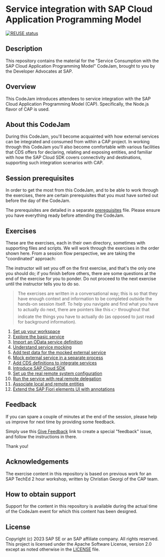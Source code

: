 # Service integration with SAP Cloud Application Programming Model

[![REUSE status](https://api.reuse.software/badge/github.com/SAP-samples/cap-service-integration-codejam)](https://api.reuse.software/info/github.com/SAP-samples/cap-service-integration-codejam)

## Description

This repository contains the material for the "Service Consumption with the SAP Cloud Application Programming Model" CodeJam, brought to you by the Developer Advocates at SAP.

## Overview

This CodeJam introduces attendees to service integration with the SAP Cloud Application Programming Model (CAP). Specifically, the Node.js flavor of CAP is used.

## About this CodeJam

During this CodeJam, you'll become acquainted with how external services can be integrated and consumed from within a CAP project. In working through this CodeJam you'll also become comfortable with various facilities that CDS offers for declaring, relating and exposing entities, and familiar with how the SAP Cloud SDK covers connectivity and destinations, supporting such integration scenarios with CAP.

## Session prerequisites

In order to get the most from this CodeJam, and to be able to work through the exercises, there are certain prerequisites that you must have sorted out before the day of the CodeJam.

The prerequisites are detailed in a separate [prerequisites](prerequisites.md) file. Please ensure you have everything ready before attending the CodeJam.

## Exercises

These are the exercises, each in their own directory, sometimes with supporting files and scripts. We will work through the exercises in the order shown here. From a session flow perspective, we are taking the "coordinated" approach:

The instructor will set you off on the first exercise, and that's the only one you should do; if you finish before others, there are some questions at the end of the exercise for you to ponder. Do not proceed to the next exercise until the instructor tells you to do so.

> The exercises are written in a conversational way; this is so that they have enough context and information to be completed outside the hands-on session itself. To help you navigate and find what you have to actually do next, there are pointers like this 👉 throughout that indicate the things you have to actually do (as opposed to just read for background information).

1. [Set up your workspace](exercises/01-set-up-workspace/)
1. [Explore the basic service](exercises/02-explore-basic-service/)
1. [Import an OData service definition](exercises/03-import-odata-api/)
1. [Understand service mocking](exercises/04-understand-service-mocking/)
1. [Add test data for the mocked external service](exercises/05-add-test-data/)
1. [Mock external service in a separate process](exercises/06-mock-separate-process/)
1. [Add CDS definitions to integrate services](exercises/07-add-cds-definitions/)
1. [Introduce SAP Cloud SDK](exercises/08-introduce-sap-cloud-sdk/)
1. [Set up the real remote system configuration](exercises/09-set-up-remote-system-configuration/)
1. [Run the service with real remote delegation](exercises/10-run-with-real-remote-delegation/)
1. [Associate local and remote entities](exercises/11-associate-local-remote-entities/)
1. [Extend the SAP Fiori elements UI with annotations](exercises/12-extend-fiori-ui-with-annotations)

## Feedback

If you can spare a couple of minutes at the end of the session, please help us improve for next time by providing some feedback.

Simply use this [Give Feedback](https://github.com/SAP-samples/cap-service-integration-codejam/issues/new?assignees=&labels=feedback&template=session-feedback-template.md&title=Session%20Feedback) link to create a special "feedback" issue, and follow the instructions in there.

Thank you!

## Acknowledgements

The exercise content in this repository is based on previous work for an SAP TechEd 2 hour workshop, written by Christian Georgi of the CAP team.

## How to obtain support

Support for the content in this repository is available during the actual time of the CodeJam event for which this content has been designed.

## License

Copyright (c) 2023 SAP SE or an SAP affiliate company. All rights reserved. This project is licensed under the Apache Software License, version 2.0 except as noted otherwise in the [LICENSE](LICENSES/Apache-2.0.txt) file.
